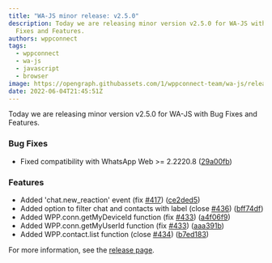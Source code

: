 ```yaml
---
title: "WA-JS minor release: v2.5.0"
description: Today we are releasing minor version v2.5.0 for WA-JS with Bug
  Fixes and Features.
authors: wppconnect
tags:
  - wppconnect
  - wa-js
  - javascript
  - browser
image: https://opengraph.githubassets.com/1/wppconnect-team/wa-js/releases/tag/v2.5.0
date: 2022-06-04T21:45:51Z
---
```


Today we are releasing minor version v2.5.0 for WA-JS with Bug Fixes and Features.

<!--truncate-->

### Bug Fixes

* Fixed compatibility with WhatsApp Web >= 2.2220.8 ([29a00fb](https://github.com/wppconnect-team/wa-js/commit/29a00fbfd97cf6480613b4b1d77a6cba2b2099aa))


### Features

* Added 'chat.new_reaction' event (fix [#417](https://github.com/wppconnect-team/wa-js/issues/417)) ([ce2ded5](https://github.com/wppconnect-team/wa-js/commit/ce2ded536597ce16b3df2cf9a44135efabe3ef5d))
* Added option to filter chat and contacts with label (close [#436](https://github.com/wppconnect-team/wa-js/issues/436)) ([bff74df](https://github.com/wppconnect-team/wa-js/commit/bff74df6bc55ce657b97957752e06e0aa5c09d14))
* Added WPP.conn.getMyDeviceId function (fix [#433](https://github.com/wppconnect-team/wa-js/issues/433)) ([a4f06f9](https://github.com/wppconnect-team/wa-js/commit/a4f06f9bd95f2a79375350ed847a075e2df00550))
* Added WPP.conn.getMyUserId function (fix [#433](https://github.com/wppconnect-team/wa-js/issues/433)) ([aaa391b](https://github.com/wppconnect-team/wa-js/commit/aaa391b65475a716537f7506592084fef1e50106))
* Added WPP.contact.list function (close [#434](https://github.com/wppconnect-team/wa-js/issues/434)) ([b7ed183](https://github.com/wppconnect-team/wa-js/commit/b7ed1832b2df241a58078d6c87dee0df5dcbf3b4))

For more information, see the [release page](https://github.com/wppconnect-team/wa-js/releases/tag/v2.5.0).